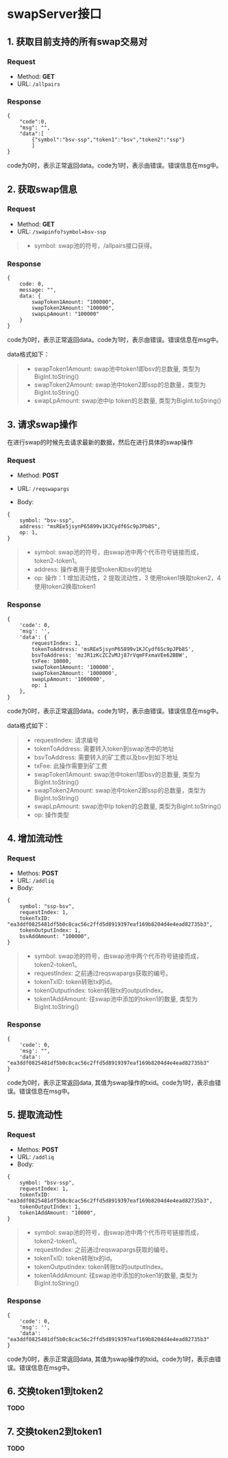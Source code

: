 # swapServer接口

## 1. 获取目前支持的所有swap交易对

### Request
- Method: **GET**
- URL: ```/allpairs```

### Response
```
{
    "code":0,
    "msg": "",
    "data":[
        {"symbol":"bsv-ssp","token1":"bsv","token2":"ssp"}
        ]
}
```

code为0时，表示正常返回data。code为1时，表示由错误。错误信息在msg中。

## 2. 获取swap信息

### Request
- Method: **GET**
- URL: ```/swapinfo?symbol=bsv-ssp```

> * symbol: swap池的符号，/allpairs接口获得。

### Response
```
{
    code: 0,
    message: "",
    data: {
        swapToken1Amount: "100000",
        swapToken2Amount: "100000",
        swapLpAmount: "100000"
    }
}
```

code为0时，表示正常返回data。code为1时，表示由错误。错误信息在msg中。

data格式如下：

> * swapToken1Amount: swap池中token1即bsv的总数量, 类型为BigInt.toString()
> * swapToken2Amount: swap池中token2即ssp的总数量，类型为BigInt.toString()
> * swapLpAmount: swap池中lp token的总数量, 类型为BigInt.toString()

## 3. 请求swap操作

在进行swap的时候先去请求最新的数据，然后在进行具体的swap操作

### Request

- Method: **POST**

- URL: ```/reqswapargs```

- Body:
```
{
    symbol: "bsv-ssp",
    address: "msREe5jsynP65899v1KJCydf6Sc9pJPb8S",
    op: 1,
}
```

> * symbol: swap池的符号，由swap池中两个代币符号链接而成，token2-token1。
> * address: 操作者用于接受token和bsv的地址
> * op: 操作：1 增加流动性，2 提取流动性，3 使用token1换取token2，4 使用token2换取token1

### Response
```
{
    'code': 0,
    'msg': '',
    'data': {
        requestIndex: 1, 
        tokenToAddress: 'msREe5jsynP65899v1KJCydf6Sc9pJPb8S', 
        bsvToAddress: 'mzJR1zKcZCZvMJj87rVqmFFxmaVEe62BBW', 
        txFee: 10000, 
        swapToken1Amount: '100000', 
        swapToken2Amount: '1000000', 
        swapLpAmount: '1000000',
        op: 1
    },
}
```
code为0时，表示正常返回data。code为1时，表示由错误。错误信息在msg中。

data格式如下：

> * requestIndex: 请求编号
> * tokenToAddress: 需要转入token到swap池中的地址
> * bsvToAddress: 需要转入的矿工费以及bsv到如下地址
> * txFee: 此操作需要到矿工费
> * swapToken1Amount: swap池中token1即bsv的总数量, 类型为BigInt.toString()
> * swapToken2Amount: swap池中token2即ssp的总数量，类型为BigInt.toString()
> * swapLpAmount: swap池中lp token的总数量, 类型为BigInt.toString()
> * op: 操作类型

## 4. 增加流动性

### Request
- Methos: **POST**
- URL: ```/addliq```
- Body: 
```
{
    symbol: "ssp-bsv",
    requestIndex: 1,
    tokenTxID: "ea3ddf0825481df5b0c8cac56c2ffd5d8919397eaf169b8204d4e4ead82735b3",
    tokenOutputIndex: 1,
    bsvAddAmount: "100000",
}
```

> * symbol: swap池的符号，由swap池中两个代币符号链接而成，token2-token1。
> * requestIndex: 之前通过reqswapargs获取的编号。
> * tokenTxID: token转账tx的id。
> * tokenOutputIndex: token转账tx的outputIndex。
> * token1AddAmount: 往swap池中添加的token1的数量, 类型为BigInt.toString()

### Response
```
{
    'code': 0,
    'msg': "",
    'data': "ea3ddf0825481df5b0c8cac56c2ffd5d8919397eaf169b8204d4e4ead82735b3"
}
```
code为0时，表示正常返回data, 其值为swap操作的txid。code为1时，表示由错误。错误信息在msg中。

## 5. 提取流动性

### Request
- Methos: **POST**
- URL: ```/addliq```
- Body: 
```
{
    symbol: "bsv-ssp",
    requestIndex: 1,
    tokenTxID: "ea3ddf0825481df5b0c8cac56c2ffd5d8919397eaf169b8204d4e4ead82735b3",
    tokenOutputIndex: 1,
    token1AddAmount: "10000",
}
```

> * symbol: swap池的符号，由swap池中两个代币符号链接而成，token2-token1。
> * requestIndex: 之前通过reqswapargs获取的编号。
> * tokenTxID: token转账tx的id。
> * tokenOutputIndex: token转账tx的outputIndex。
> * token1AddAmount: 往swap池中添加的token1的数量, 类型为BigInt.toString()

### Response
```
{
    'code': 0,
    'msg': '',
    'data': "ea3ddf0825481df5b0c8cac56c2ffd5d8919397eaf169b8204d4e4ead82735b3"
}
```
code为0时，表示正常返回data, 其值为swap操作的txid。code为1时，表示由错误。错误信息在msg中。

## 6. 交换token1到token2

**TODO**

## 7. 交换token2到token1

**TODO**